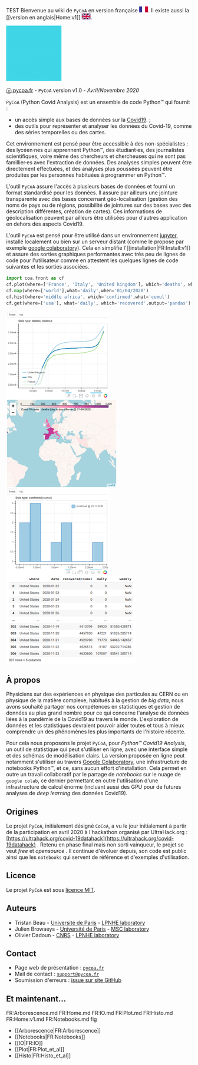 TEST
Bienvenue au wiki de `PyCoA` en version française <img src="https://github.com/coa-project/coa-project.github.io/blob/main/fig/FR.png" height="16px" alt="drapeau FR" />. Il existe aussi la [[version en anglais|Home:v1]] <img src="https://github.com/coa-project/coa-project.github.io/blob/main/fig/UK.png" height="16px" alt="UK flag" />.

<img src="https://github.com/coa-project/coa-project.github.io/blob/main/fig/logo-anime.gif" height=150px /> 

[ⓒ pycoa.fr](http://pycoa.fr) - `PyCoA` version v1.0 - _Avril/Novembre 2020_

`PyCoA` (Python Covid Analysis) est un ensemble de code Python™ qui fournit :
- un accès simple aux bases de données sur la <a href="https://www.who.int/fr/emergencies/diseases/novel-coronavirus-2019/question-and-answers-hub">Covid19</a>. ;
- des outils pour représenter et analyser les données du Covid-19, comme des séries temporelles ou des cartes.

Cet environnement est pensé pour être accessible à des non-spécialistes : des lycéen·nes qui apprennent Python™, des étudiant·es, des journalistes scientifiques, voire même des chercheurs et chercheuses qui ne sont pas famillier·es avec l'extraction de données. Des analyses simples peuvent être directement effectuées, et des analyses plus poussées peuvent être produites par les personnes habituées à programmer en Python™. 

L'outil `PyCoA` assure l'accès à plusieurs bases de données et fourni un format standardisé pour les données. Il assure par ailleurs une jointure transparente avec des bases concernant géo-localisation (gestion des noms de pays ou de régions, possibilité de jointures sur des bases avec des description différentes, création de cartes). Ces informations de géolocalisation peuvent par ailleurs être utilisées pour d'autres application en dehors des aspects Covid19.

L'outil `PyCoA` est pensé pour être utilisé dans un environnement [jupyter](https://jupyter.org/), installé localement ou bien sur un serveur distant (comme le propose par exemple [google colaboratory](https://colab.research.google.com/)). Cela en simplifie l'[[installation|FR:Install:v1]] et assure des sorties graphiques performantes avec très peu de lignes de code pour l'utilisateur comme en attestent les quelques lignes de code suivantes et les sorties associées.

```python
import coa.front as cf
cf.plot(where=['France', 'Italy', 'United kingdom'], which='deaths', what='cumul')
cf.map(where=['world'],what='daily',when='01/04/2020')
cf.hist(where='middle africa', which='confirmed',what='cumul')
cf.get(where=['usa'], what='daily', which='recovered',output='pandas')
```
<img src="https://github.com/coa-project/coa-project.github.io/blob/main/fig/pycoa_plot_example.png" height="240" align=top /> 
<img src="https://github.com/coa-project/coa-project.github.io/blob/main/fig/pycoa_map_example.png" height="240" align=top /> 
<br/>
<img src="https://github.com/coa-project/coa-project.github.io/blob/main/fig/pycoa_hist_example.png" height="240" align=top /> 
<img src="https://github.com/coa-project/coa-project.github.io/blob/main/fig/pycoa_get_example.png" height="240" align=top />

## À propos

Physiciens sur des expériences en physique des particules au CERN ou en physique de la matière complexe, habitués à la gestion de _big data_, nous avons souhaité partager nos compétences en statistiques et gestion de données au plus grand nombre pour ce qui concerne l'analyse de données liées à la pandémie de la Covid19 au travers le monde. 
L'exploration de données et les statistiques devraient pouvoir aider toutes et tous à mieux comprendre un des phénomènes les plus importants de l'histoire récente.

Pour cela nous proposons le projet `PyCoA`, pour _Python™ Covid19 Analysis_, un outil de statistique qui peut s'utiliser en ligne, avec une interface simple et des schémas de modélisation clairs. La version proposée en ligne peut notamment s'utiliser au travers [Google Colaboratory](https://colab.research.google.com/), une infrastructure de notebooks Python™, et ce, sans aucun effort d'installation. 
Cela permet en outre un travail collaboratif par le partage de _notebooks_ sur le nuage de `google colab`, ce dernier permettant en outre l'utilisation d'une infrastructure de calcul énorme (incluant aussi des GPU pour de futures analyses de _deep learning_ des données Covid19). 

## Origines

Le projet `PyCoA`, initialement désigné `CoCoA`, a vu le jour initialement à partir de la participation en avril 2020 à l'hackathon organisé par UltraHack.org : [https://ultrahack.org/covid-19datahack](https://ultrahack.org/covid-19datahack) . Retenu en phase final mais non sorti vainqueur, le projet se veut _free_ et _opensource_ . Il continue d'évoluer depuis, son code est public ainsi que les `notebooks` qui servent de référence et d'exemples d'utilisation.

## Licence

Le projet `PyCoA` est sous [licence MIT](https://github.com/coa-project/pycoa/blob/main/LICENSE).

## Auteurs

* Tristan Beau - [Université de Paris](http://u-paris.fr) - [LPNHE laboratory](http://lpnhe.in2p3.fr/)
* Julien Browaeys - [Université de Paris](http://u-paris.fr) - [MSC laboratory](http://www.msc.univ-paris-diderot.fr/)
* Olivier Dadoun - [CNRS](http://cnrs.fr) - [LPNHE laboratory](http://lpnhe.in2p3.fr/)

## Contact 
* Page web de présentation : [`pycoa.fr`](http://pycoa.fr)
* Mail de contact : [`support@pycoa.fr`](mailto:support@pycoa.fr)
* Soumission d'erreurs : [issue sur site GitHub](https://github.com/coa-project/pycoa/issues)

## Et maintenant…
FR:Arborescence.md FR:Home.md         FR:IO.md           FR:Plot.md
FR:Histo.md        FR:Home:v1.md      FR:Notebooks.md    fig

* [[Arborescence|FR:Arborescence]]
* [[Notebooks|FR:Notebooks]]
* [[IO|FR:IO]]
* [[Plot|FR:Plot_et_al]]
* [[Histo|FR:Histo_et_al]]
